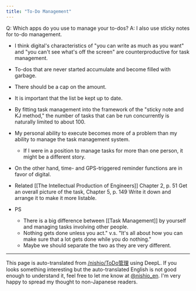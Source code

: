 ```yaml
---
title: "To-Do Management"
---
```


Q: Which apps do you use to manage your to-dos?
A: I also use sticky notes for to-do management.
- I think digital's characteristics of "you can write as much as you want" and "you can't see what's off the screen" are counterproductive for task management.
- To-dos that are never started accumulate and become filled with garbage.
- There should be a cap on the amount.
- It is important that the list be kept up to date.
- By fitting task management into the framework of the "sticky note and KJ method," the number of tasks that can be run concurrently is naturally limited to about 100.
- My personal ability to execute becomes more of a problem than my ability to manage the task management system.
    - If I were in a position to manage tasks for more than one person, it might be a different story.
- On the other hand, time- and GPS-triggered reminder functions are in favor of digital.

- Related [[The Intellectual Production of Engineers]] Chapter 2, p. 51 Get an overall picture of the task, Chapter 5, p. 149 Write it down and arrange it to make it more listable.

- PS
    - There is a big difference between [[Task Management]] by yourself and managing tasks involving other people.
    - Nothing gets done unless you act." v.s. "It's all about how you can make sure that a lot gets done while you do nothing."
    - Maybe we should separate the two as they are very different.

---
This page is auto-translated from [/nishio/ToDo管理](https://scrapbox.io/nishio/ToDo管理) using DeepL. If you looks something interesting but the auto-translated English is not good enough to understand it, feel free to let me know at [@nishio_en](https://twitter.com/nishio_en). I'm very happy to spread my thought to non-Japanese readers.